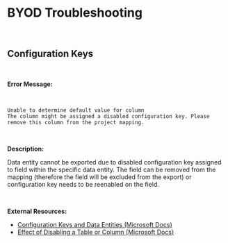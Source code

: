 # BYOD Troubleshooting

<br />

## Configuration Keys

<br />

**Error Message:**

<br />

```
Unable to determine default value for column
The column might be assigned a disabled configuration key. Please remove this column from the project mapping.
```

<br />

**Description:**

Data entity cannot be exported due to disabled configuration key assigned to field within the specific data entity. The field can be removed from the mapping (therefore the field will be excluded from the export) or configuration key needs to be reenabled on the field.

<br />

**External Resources:**

- [Configuration Keys and Data Entities (Microsoft Docs)](https://docs.microsoft.com/en-us/dynamics365/fin-ops-core/dev-itpro/data-entities/config-key-entities)
- [Effect of Disabling a Table or Column (Microsoft Docs)](https://docs.microsoft.com/en-us/dynamicsax-2012/developer/effect-of-disabling-a-table-or-column)
